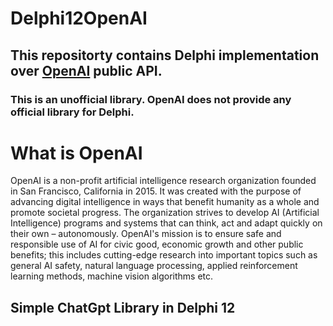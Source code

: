 # Delphi12OpenAI
## This repositorty contains Delphi implementation over [OpenAI](https://platform.openai.com/docs/api-reference/introduction) public API.

### This is an unofficial library. OpenAI does not provide any official library for Delphi.

# What is OpenAI
OpenAI is a non-profit artificial intelligence research organization founded in San Francisco, California in 2015. It was created with the purpose of advancing digital intelligence in ways that benefit humanity as a whole and promote societal progress. The organization strives to develop AI (Artificial Intelligence) programs and systems that can think, act and adapt quickly on their own – autonomously. OpenAI's mission is to ensure safe and responsible use of AI for civic good, economic growth and other public benefits; this includes cutting-edge research into important topics such as general AI safety, natural language processing, applied reinforcement learning methods, machine vision algorithms etc.

## Simple ChatGpt Library in Delphi 12
